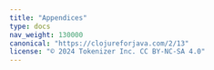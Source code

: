 ```yaml
---
title: "Appendices"
type: docs
nav_weight: 130000
canonical: "https://clojureforjava.com/2/13"
license: "© 2024 Tokenizer Inc. CC BY-NC-SA 4.0"
---
```


